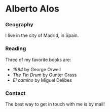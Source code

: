 # Alberto Alos
### Geography
I live in the city of Madrid, in Spain.
### Reading
Three of my favorite books are:
- *1984* by George Orwell 
- *The Tin Drum* by Gunter Grass 
- *El camino* by Miguel Delibes 
### Contact
The best way to get in touch with me is by mail!
